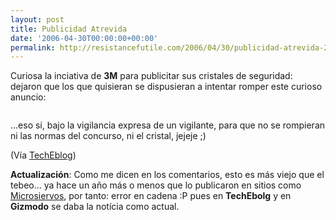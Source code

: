 ```yaml
---
layout: post
title: Publicidad Atrevida
date: '2006-04-30T00:00:00+00:00'
permalink: http://resistancefutile.com/2006/04/30/publicidad-atrevida-2/
---
```

Curiosa la inciativa de <span style="font-weight:bold;">3M</span> para publicitar sus cristales de seguridad: dejaron que los que quisieran se dispusieran a intentar romper este curioso anuncio:
 
<img style="display:block; margin:0px auto 10px; text-align:center;" src="http://photos1.blogger.com/blogger/6639/1972/1600/money_security.jpg" border="0" alt="" />

...eso sí, bajo la vigilancia expresa de un vigilante, para que no se rompieran ni las normas del concurso, ni el cristal, jejeje ;)

(Vía <a href="http://www.techeblog.com/index.php/tech-gadget/3m-security-glass-advertisement">TechEblog</a>)

<span style="font-weight:bold;">Actualización</span>: Como me dicen en los comentarios, esto es más viejo que el tebeo... ya hace un año más o menos que lo publicaron en sitios como <a href="http://www.microsiervos.com/archivo/mundoreal/cristal-de-seguridad.html">Microsiervos</a>, por tanto: error en cadena :P pues en <span style="font-weight:bold;">TechEbolg</span> y en <span style="font-weight:bold;">Gizmodo</span> se daba la notícia como actual.
